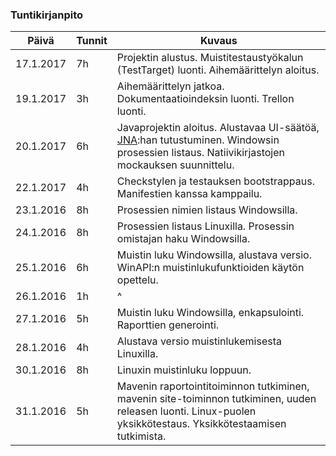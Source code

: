 ### Tuntikirjanpito
Päivä | Tunnit | Kuvaus
--------------- | ----- | ------
17.1.2017 | 7h | Projektin alustus. Muistitestaustyökalun (TestTarget) luonti. Aihemäärittelyn aloitus.
19.1.2017 | 3h | Aihemäärittelyn jatkoa. Dokumentaatioindeksin luonti. Trellon luonti.
20.1.2017 | 6h | Javaprojektin aloitus. Alustavaa UI-säätöä, [JNA](https://github.com/java-native-access/jna):han tutustuminen. Windowsin prosessien listaus. Natiivikirjastojen mockauksen suunnittelu.
22.1.2017 | 4h | Checkstylen ja testauksen bootstrappaus. Manifestien kanssa kamppailu.
23.1.2016 | 8h | Prosessien nimien listaus Windowsilla.
24.1.2016 | 8h | Prosessien listaus Linuxilla. Prosessin omistajan haku Windowsilla.
25.1.2016 | 6h | Muistin luku Windowsilla, alustava versio. WinAPI:n muistinlukufunktioiden käytön opettelu.
26.1.2016 | 1h | ^
27.1.2016 | 5h | Muistin luku Windowsilla, enkapsulointi. Raporttien generointi.
28.1.2016 | 4h | Alustava versio muistinlukemisesta Linuxilla.
30.1.2016 | 8h | Linuxin muistinluku loppuun.
31.1.2016 | 5h | Mavenin raportointitoiminnon tutkiminen, mavenin site-toiminnon tutkiminen, uuden releasen luonti. Linux-puolen yksikkötestaus. Yksikkötestaamisen tutkimista.
